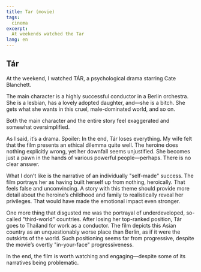```yaml
---
title: Tar (movie)
tags:
  cinema
excerpt:
  At weekends watched the Tar
lang: en
---
```

## Tár
At the weekend, I watched TÁR, a psychological drama starring Cate Blanchett.

The main character is a highly successful conductor in a Berlin orchestra. She is a lesbian, has a lovely adopted daughter, and—she is a bitch. She gets what she wants in this cruel, male-dominated world, and so on.

Both the main character and the entire story feel exaggerated and somewhat oversimplified.

As I said, it’s a drama. Spoiler: In the end, Tár loses everything. My wife felt that the film presents an ethical dilemma quite well. The heroine does nothing explicitly wrong, yet her downfall seems unjustified. She becomes just a pawn in the hands of various powerful people—perhaps. There is no clear answer.

What I don’t like is the narrative of an individually "self-made" success. The film portrays her as having built herself up from nothing, heroically. That feels false and unconvincing. A story with this theme should provide more detail about the heroine’s childhood and family to realistically reveal her privileges. That would have made the emotional impact even stronger.

One more thing that disgusted me was the portrayal of underdeveloped, so-called "third-world" countries. After losing her top-ranked position, Tár goes to Thailand for work as a conductor. The film depicts this Asian country as an unquestionably worse place than Berlin, as if it were the outskirts of the world. Such positioning seems far from progressive, despite the movie’s overtly "in-your-face" progressiveness.

In the end, the film is worth watching and engaging—despite some of its narratives being problematic.




